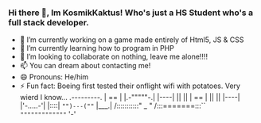 ### Hi there 👋, Im KosmikKaktus! Who's just a HS Student who's a full stack developer.
- 🔭 I’m currently working on a game made entirely of Html5, JS & CSS
- 🌱 I’m currently learning how to program in PHP
- 👯 I’m looking to collaborate on nothing, leave me alone!!!!
- 📫 You can dream about contacting me!
- 😄 Pronouns: He/him
- ⚡ Fun fact: Boeing first tested their onflight wifi with potatoes. Very wierd I know...
        .---------. | == |
      |.-"""""-.| |----|
      ||       || | == |
      ||       || |----|
      |'-.....-'| |::::|
      `"")---(""` |___.|
     /:::::::::::\" _  "
    /:::=======:::\`\`\
    `"""""""""""""`  '-'

